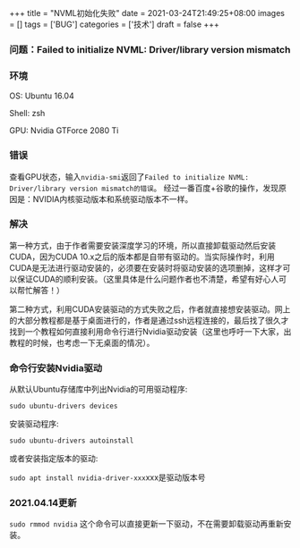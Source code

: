 +++
title = "NVML初始化失败"
date = 2021-03-24T21:49:25+08:00
images = []
tags = ['BUG']
categories = ['技术']
draft = false
+++

### 问题：Failed to initialize NVML: Driver/library version mismatch

### 环境
OS: Ubuntu 16.04 

Shell: zsh

GPU: Nvidia GTForce 2080 Ti

### 错误
查看GPU状态，输入`nvidia-smi`返回了`Failed to initialize NVML: Driver/library version mismatch的错误`。
经过一番百度+谷歌的操作，发现原因是：NVIDIA内核驱动版本和系统驱动版本不一样。



### 解决
第一种方式，由于作者需要安装深度学习的环境，所以直接卸载驱动然后安装CUDA，因为CUDA 10.x之后的版本都是自带有驱动的。当实际操作时，利用CUDA是无法进行驱动安装的，必须要在安装时将驱动安装的选项删掉，这样才可以保证CUDA的顺利安装。（这里具体是什么问题作者也不清楚，希望有好心人可以帮忙解答！）

第二种方式，利用CUDA安装驱动的方式失败之后，作者就直接想安装驱动。网上的大部分教程都是基于桌面进行的，作者是通过ssh远程连接的，最后找了很久才找到一个教程如何直接利用命令行进行Nvidia驱动安装（这里也呼吁一下大家，出教程的时候，也考虑一下无桌面的情况）。

### 命令行安装Nvidia驱动
从默认Ubuntu存储库中列出Nvidia的可用驱动程序:
   
`sudo ubuntu-drivers devices`

安装驱动程序:

`sudo ubuntu-drivers autoinstall`

或者安装指定版本的驱动:

`sudo apt install nvidia-driver-xxx`xxx是驱动版本号

### 2021.04.14更新
`sudo rmmod nvidia`
这个命令可以直接更新一下驱动，不在需要卸载驱动再重新安装。